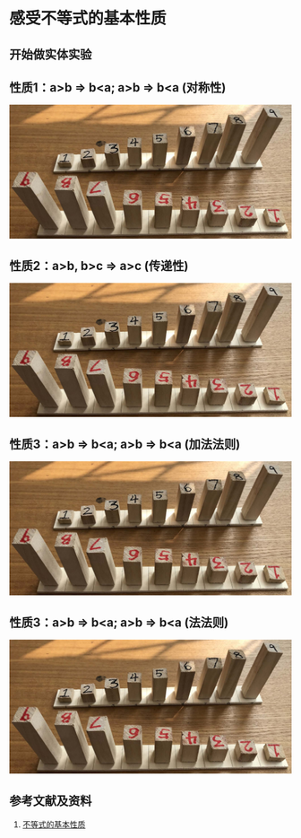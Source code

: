 # 感受不等式的基本性质

## 开始做实体实验

## 性质1：a>b => b<a; a>b => b<a (对称性)

![](/images/数论/体验1+2+3+...+n的计算过程/1a2.jpg)

## 性质2：a>b, b>c => a>c (传递性)

![](/images/数论/体验1+2+3+...+n的计算过程/1a2.jpg)

## 性质3：a>b => b<a; a>b => b<a (加法法则)

![](/images/数论/体验1+2+3+...+n的计算过程/1a2.jpg)

## 性质3：a>b => b<a; a>b => b<a (法法则)

![](/images/数论/体验1+2+3+...+n的计算过程/1a2.jpg)

## 参考文献及资料

1. [不等式的基本性质](https://baike.baidu.com/item/%E4%B8%8D%E7%AD%89%E5%BC%8F%E7%9A%84%E5%9F%BA%E6%9C%AC%E6%80%A7%E8%B4%A8/7969725)  

